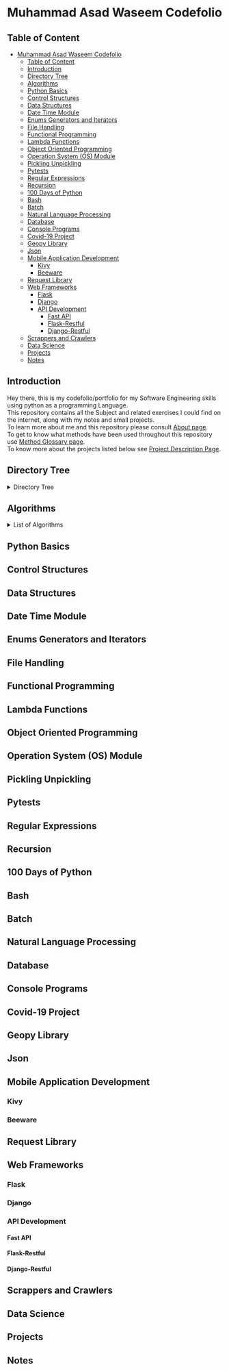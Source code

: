 # Muhammad Asad Waseem Codefolio

## Table of Content

- [Muhammad Asad Waseem Codefolio](#muhammad-asad-waseem-codefolio)
  - [Table of Content](#table-of-content)
  - [Introduction](#introduction)
  - [Directory Tree](#directory-tree)
  - [Algorithms](#algorithms)
  - [Python Basics](#python-basics)
  - [Control Structures](#control-structures)
  - [Data Structures](#data-structures)
  - [Date Time Module](#date-time-module)
  - [Enums Generators and Iterators](#enums-generators-and-iterators)
  - [File Handling](#file-handling)
  - [Functional Programming](#functional-programming)
  - [Lambda Functions](#lambda-functions)
  - [Object Oriented Programming](#object-oriented-programming)
  - [Operation System (OS) Module](#operation-system-os-module)
  - [Pickling Unpickling](#pickling-unpickling)
  - [Pytests](#pytests)
  - [Regular Expressions](#regular-expressions)
  - [Recursion](#recursion)
  - [100 Days of Python](#100-days-of-python)
  - [Bash](#bash)
  - [Batch](#batch)
  - [Natural Language Processing](#natural-language-processing)
  - [Database](#database)
  - [Console Programs](#console-programs)
  - [Covid-19 Project](#covid-19-project)
  - [Geopy Library](#geopy-library)
  - [Json](#json)
  - [Mobile Application Development](#mobile-application-development)
    - [Kivy](#kivy)
    - [Beeware](#beeware)
  - [Request Library](#request-library)
  - [Web Frameworks](#web-frameworks)
    - [Flask](#flask)
    - [Django](#django)
    - [API Development](#api-development)
      - [Fast API](#fast-api)
      - [Flask-Restful](#flask-restful)
      - [Django-Restful](#django-restful)
  - [Scrappers and Crawlers](#scrappers-and-crawlers)
  - [Data Science](#data-science)
  - [Projects](#projects)
  - [Notes](#notes)

## Introduction

Hey there, this is my codefolio/portfolio for my Software Engineering skills using python as a programming Language.  
This repository contains all the Subject and related exercises I could find on the internet, along with my notes and small projects.  
To learn more about me and this repository please consult [About page](https://github.com/rx290/PythonPortfolio/blob/main/About.md).  
To get to know what methods have been used throughout this repository use [Method Glossary page](https://github.com/rx290/PythonPortfolio/blob/main/Method%20Glossary.md).  
To know more about the projects listed below see [Project Description Page](https://github.com/rx290/PythonPortfolio/blob/main/ProjectDescriptions.md).  

## Directory Tree

<details>
<summary>  Directory Tree  </summary>

    |   About.md
    |   Method Glossary.md
    |   ProjectDescriptions.md
    |   Readme.md
    |
    +---100 Days of Python
    |   +---Day1
    |   |       BandNameGenerator.py
    |   |
    |   +---Day10-Calculator
    |   |       calculator.py
    |   |
    |   +---Day12-Number_guessing_game
    |   |       ngg.py
    |   |
    |   +---Day13-FizzBuzz
    |   |       app.py
    |   |
    |   +---Day15-Coffee_Machine
    |   |       app.py
    |   |
    |   +---Day2
    |   |       BMI.py
    |   |       time_calculator.py
    |   |       TipCalculator.py
    |   |
    |   +---Day3
    |   |       BMI_2.0.py
    |   |       love_counter.py
    |   |       odd_or_even.py
    |   |       pizza_app.py
    |   |       rollercoaster_ticket_booth.py
    |   |       treassure_hunter.py
    |   |
    |   +---Day4
    |   |       FizzBuzz.py
    |   |       height_calculator.py
    |   |       password_generator.py
    |   |       Reboorg_Challenge.py
    |   |       sum_of_all_even_number_under_100.py
    |   |       treassure_mapping.py
    |   |       who's_Paying.py
    |   |
    |   +---Day5
    |   |       function_ex_1.py
    |   |       prime_or_not.py
    |   |
    |   +---Day7-Hangman
    |   |       hangman.py
    |   |
    |   \---Day8-Cease Cipher
    |           app.py
    |
    +---Algorithms
    |   +---Heap Queue
    |   |       explanation.md
    |   |       Problem_1.py
    |   |       Problem_10.py
    |   |       Problem_11.py
    |   |       Problem_12.py
    |   |       Problem_13.py
    |   |       Problem_14.py
    |   |       Problem_15.py
    |   |       Problem_16.py
    |   |       Problem_17.py
    |   |       Problem_18.py
    |   |       Problem_19.py
    |   |       Problem_2.py
    |   |       Problem_20.py
    |   |       Problem_21.py
    |   |       Problem_22.py
    |   |       Problem_23.py
    |   |       Problem_24.py
    |   |       Problem_25.py
    |   |       Problem_26.py
    |   |       Problem_27.py
    |   |       Problem_28.py
    |   |       Problem_29.py
    |   |       Problem_3.py
    |   |       Problem_4.py
    |   |       Problem_5.py
    |   |       Problem_6.py
    |   |       Problem_7.py
    |   |       Problem_8.py
    |   |       Problem_9.py
    |   |
    |   +---Searching
    |   |   +---Binary Searching
    |   |   |       Problem_1.py
    |   |   |       Problem_10.py
    |   |   |       Problem_11.py
    |   |   |       Problem_12.py
    |   |   |       Problem_13.py
    |   |   |       Problem_14.py
    |   |   |       Problem_15.py
    |   |   |       Problem_16.py
    |   |   |       Problem_17.py
    |   |   |       Problem_18.py
    |   |   |       Problem_19.py
    |   |   |       Problem_2.py
    |   |   |       Problem_20.py
    |   |   |       Problem_3.py
    |   |   |       Problem_4.py
    |   |   |       Problem_5.py
    |   |   |       Problem_6.py
    |   |   |       Problem_7.py
    |   |   |       Problem_8.py
    |   |   |       Problem_9.py
    |   |   |
    |   |   +---Linear Searching
    |   |   |       Problem_1.py
    |   |   |       Problem_10.py
    |   |   |       Problem_11.py
    |   |   |       Problem_12.py
    |   |   |       Problem_13.py
    |   |   |       Problem_2.py
    |   |   |       Problem_3.py
    |   |   |       Problem_4.py
    |   |   |       Problem_5.py
    |   |   |       Problem_6.py
    |   |   |       Problem_7.py
    |   |   |       Problem_8.py
    |   |   |       Problem_9.py
    |   |   |
    |   |   +---Sequentioal Search
    |   |   |       Problem_1.py
    |   |   |
    |   |   \---Ternary Searching
    |   |           Problem_1.py
    |   |           Problem_2.py
    |   |           Problem_3.py
    |   |           Problem_4.py
    |   |           Problem_5.py
    |   |           Problem_6.py
    |   |
    |   \---Sorting
    |       |   Bitonic_Sort.py
    |       |   Bogosort sort.py
    |       |   Cocktail shaker sort.py
    |       |   Comb Sort.py
    |       |   Cycle Sort.py
    |       |   Gnome sort.py
    |       |   Merge-insertion sort.py
    |       |   Natural Sort.py
    |       |   Odd even transposition sort.py
    |       |   Odd-even Transpostion sort 2.py
    |       |   Odd-even Transpostion sort paraallel.py
    |       |   Pancake Sort.py
    |       |   Patience sorting.py
    |       |   Pigeonhole sorting.py
    |       |   Problem_8.py
    |       |   Shell_sort.py
    |       |   Standard Sort.py
    |       |   Stooge Sort.py
    |       |   Tim Sort.py
    |       |   Time Sort.py
    |       |   Topological Sort.py
    |       |   Tree Sort.py
    |       |   Wiggle Sort.py
    |       |
    |       +---Bubble Sort
    |       |       Problem_1.py
    |       |       Problem_2.py
    |       |
    |       +---Bucket Sort
    |       |       Problem_1.py
    |       |
    |       +---Counting Sort
    |       |       Counting_sort.py
    |       |
    |       +---Heap Sort
    |       |       Problem_1.py
    |       |       Problem_2.py
    |       |       Problem_3.py
    |       |       Problem_4.py
    |       |       Problem_5.py
    |       |
    |       +---Insertion Sort
    |       |       Problem_1.py
    |       |       Problem_2.py
    |       |
    |       +---Merge Sort
    |       |       Problem_1.py
    |       |       Problem_10.py
    |       |       Problem_11.py
    |       |       Problem_12.py
    |       |       Problem_13.py
    |       |       Problem_14.py
    |       |       Problem_15.py
    |       |       Problem_16.py
    |       |       Problem_17.py
    |       |       Problem_18.py
    |       |       Problem_19.py
    |       |       Problem_2.py
    |       |       Problem_20.py
    |       |       Problem_3.py
    |       |       Problem_4.py
    |       |       Problem_5.py
    |       |       Problem_6.py
    |       |       Problem_7.py
    |       |       Problem_8.py
    |       |       Problem_9.py
    |       |
    |       +---Quick Sort
    |       |       Multikey_quick_sort.py
    |       |       Problem_1.py
    |       |       Random Pivot Quick Sort.py
    |       |       Recusive Quick Sort.py
    |       |
    |       +---Radix Sort
    |       |       Problem_1.py
    |       |
    |       \---Selection Sort
    |               Problem_1.py
    |
    +---Bash
    |       Script_To_Make_New_Files.sh
    |
    +---Basics [Completed]
    |       Problem_1.py
    |       Problem_10.py
    |       Problem_11.py
    |       Problem_12.py
    |       Problem_13.py
    |       Problem_14.py
    |       Problem_15.py
    |       Problem_2.py
    |       Problem_3.py
    |       Problem_4.py
    |       Problem_5.py
    |       Problem_6.py
    |       Problem_7.py
    |       Problem_8.py
    |       Problem_9.py
    |
    +---Batch
    |       Script_To_Create_Multiple_Files.bat
    |
    +---Console_Programs
    |       Body_Mass_index.py
    |       Contact_Book.py
    |       Guess_The_Number.py
    |       Intro.md
    |       Password_Generator.py
    |       rock_paper_sissors.py
    |       Youtube_video_downloader.py
    |
    +---Control Structures [Completed]
    |       Create_Case_in_python.py
    |       Problem_1.py
    |       Problem_10.py
    |       Problem_11.py
    |       Problem_12.py
    |       Problem_13.py
    |       Problem_14.py
    |       Problem_15.py
    |       Problem_16.py
    |       Problem_17.py
    |       Problem_18.py
    |       Problem_19.py
    |       Problem_2.py
    |       Problem_20.py
    |       Problem_21.py
    |       Problem_22.py
    |       Problem_23.py
    |       Problem_3.py
    |       Problem_4.py
    |       Problem_5.py
    |       Problem_6.py
    |       Problem_7.py
    |       Problem_8.py
    |       Problem_9.py
    |
    +---Covid-19 Project
    |       info.md
    |       Problem_1.py
    |       Problem_10.py
    |       Problem_11.py
    |       Problem_12.py
    |       Problem_13.py
    |       Problem_14.py
    |       Problem_2.py
    |       Problem_3.py
    |       Problem_4.py
    |       Problem_5.py
    |       Problem_6.py
    |       Problem_7.py
    |       Problem_8.py
    |       Problem_9.py
    |
    +---Data Structures
    |   +---Arrays, List
    |   |       Problem_1.py
    |   |       Problem_10.py
    |   |       Problem_11.py
    |   |       Problem_12.py
    |   |       Problem_13.py
    |   |       Problem_14.py
    |   |       Problem_15.py
    |   |       Problem_2.py
    |   |       Problem_3.py
    |   |       Problem_4.py
    |   |       Problem_5.py
    |   |       Problem_6.py
    |   |       Problem_7.py
    |   |       Problem_8.py
    |   |       Problem_9.py
    |   |
    |   +---Collection
    |   |       Problem_1.py
    |   |       Problem_10.py
    |   |       Problem_11.py
    |   |       Problem_12.py
    |   |       Problem_13.py
    |   |       Problem_14.py
    |   |       Problem_15.py
    |   |       Problem_16.py
    |   |       Problem_17.py
    |   |       Problem_18.py
    |   |       Problem_19.py
    |   |       Problem_2.py
    |   |       Problem_20.py
    |   |       Problem_21.py
    |   |       Problem_22.py
    |   |       Problem_23.py
    |   |       Problem_24.py
    |   |       Problem_25.py
    |   |       Problem_26.py
    |   |       Problem_27.py
    |   |       Problem_28.py
    |   |       Problem_29.py
    |   |       Problem_3.py
    |   |       Problem_30.py
    |   |       Problem_31.py
    |   |       Problem_32.py
    |   |       Problem_33.py
    |   |       Problem_34.py
    |   |       Problem_35.py
    |   |       Problem_36.py
    |   |       Problem_4.py
    |   |       Problem_5.py
    |   |       Problem_6.py
    |   |       Problem_7.py
    |   |       Problem_8.py
    |   |       Problem_9.py
    |   |
    |   +---Dict
    |   |       Problem_1.py
    |   |       Problem_10.py
    |   |       Problem_11.py
    |   |       Problem_12.py
    |   |       Problem_13.py
    |   |       Problem_14.py
    |   |       Problem_15.py
    |   |       Problem_16.py
    |   |       Problem_17.py
    |   |       Problem_18.py
    |   |       Problem_19.py
    |   |       Problem_2.py
    |   |       Problem_20.py
    |   |       Problem_21.py
    |   |       Problem_22.py
    |   |       Problem_23.py
    |   |       Problem_24.py
    |   |       Problem_25.py
    |   |       Problem_26.py
    |   |       Problem_27.py
    |   |       Problem_28.py
    |   |       Problem_29.py
    |   |       Problem_3.py
    |   |       Problem_30.py
    |   |       Problem_31.py
    |   |       Problem_32.py
    |   |       Problem_33.py
    |   |       Problem_34.py
    |   |       Problem_35.py
    |   |       Problem_36.py
    |   |       Problem_37.py
    |   |       Problem_38.py
    |   |       Problem_39.py
    |   |       Problem_4.py
    |   |       Problem_40.py
    |   |       Problem_41.py
    |   |       Problem_42.py
    |   |       Problem_43.py
    |   |       Problem_44.py
    |   |       Problem_45.py
    |   |       Problem_46.py
    |   |       Problem_47.py
    |   |       Problem_48.py
    |   |       Problem_49.py
    |   |       Problem_5.py
    |   |       Problem_50.py
    |   |       Problem_51.py
    |   |       Problem_52.py
    |   |       Problem_53.py
    |   |       Problem_54.py
    |   |       Problem_55.py
    |   |       Problem_56.py
    |   |       Problem_57.py
    |   |       Problem_58.py
    |   |       Problem_59.py
    |   |       Problem_6.py
    |   |       Problem_60.py
    |   |       Problem_61.py
    |   |       Problem_62.py
    |   |       Problem_63.py
    |   |       Problem_64.py
    |   |       Problem_65.py
    |   |       Problem_66.py
    |   |       Problem_67.py
    |   |       Problem_68.py
    |   |       Problem_69.py
    |   |       Problem_7.py
    |   |       Problem_70.py
    |   |       Problem_71.py
    |   |       Problem_72.py
    |   |       Problem_73.py
    |   |       Problem_74.py
    |   |       Problem_75.py
    |   |       Problem_76.py
    |   |       Problem_77.py
    |   |       Problem_78.py
    |   |       Problem_79.py
    |   |       Problem_8.py
    |   |       Problem_80.py
    |   |       Problem_81.py
    |   |       Problem_82.py
    |   |       Problem_83.py
    |   |       Problem_84.py
    |   |       Problem_85.py
    |   |       Problem_9.py
    |   |
    |   +---Heaps
    |   |       Problem_ 26.py
    |   |       Problem_ 27.py
    |   |       Problem_ 28.py
    |   |       Problem_ 29.py
    |   |       Problem_1.py
    |   |       Problem_10.py
    |   |       Problem_11.py
    |   |       Problem_12.py
    |   |       Problem_13.py
    |   |       Problem_14.py
    |   |       Problem_15.py
    |   |       Problem_16.py
    |   |       Problem_17.py
    |   |       Problem_18.py
    |   |       Problem_19.py
    |   |       Problem_2.py
    |   |       Problem_20.py
    |   |       Problem_21.py
    |   |       Problem_22.py
    |   |       Problem_23.py
    |   |       Problem_24.py
    |   |       Problem_25.py
    |   |       Problem_3.py
    |   |       Problem_4.py
    |   |       Problem_5.py
    |   |       Problem_6.py
    |   |       Problem_7.py
    |   |       Problem_8.py
    |   |       Problem_9.py
    |   |
    |   +---Linked Lists
    |   |   |   Problem_1.py
    |   |   |   Problem_10.py
    |   |   |   Problem_11.py
    |   |   |   Problem_12.py
    |   |   |   Problem_13.py
    |   |   |   Problem_14.py
    |   |   |   Problem_2.py
    |   |   |   Problem_3.py
    |   |   |   Problem_4.py
    |   |   |   Problem_5.py
    |   |   |   Problem_6.py
    |   |   |   Problem_7.py
    |   |   |   Problem_8.py
    |   |   |   Problem_9.py
    |   |   |
    |   |   \---Implementation
    |   |           LinkList.py
    |   |
    |   +---Lists
    |   |       Problem_1.py
    |   |       Problem_2.py
    |   |       Problem_3.py
    |   |       Problem_4.py
    |   |       Problem_5.py
    |   |       Problem_6.py
    |   |       Problem_7.py
    |   |       Problem_8.py
    |   |       Problem_9.py
    |   |
    |   +---Queue
    |   |       Problem_1.py
    |   |       Problem_2.py
    |   |       Problem_3.py
    |   |       Problem_4.py
    |   |
    |   +---Sets
    |   |       Problem_1.py
    |   |       Problem_2.py
    |   |       Problem_3.py
    |   |       Problem_4.py
    |   |
    |   +---Stack
    |   |       Problem_1.py
    |   |       Problem_2.py
    |   |
    |   +---Trees
    |   |   \---Binary Seart Tree
    |   |           Problem_1.py
    |   |           Problem_2.py
    |   |           Problem_3.py
    |   |           Problem_4.py
    |   |           Problem_5.py
    |   |           Problem_6.py
    |   |
    |   \---Tupples
    |           Problem_1.py
    |           Problem_10.py
    |           Problem_11.py
    |           Problem_12.py
    |           Problem_13.py
    |           Problem_14.py
    |           Problem_15.py
    |           Problem_16.py
    |           Problem_17.py
    |           Problem_18.py
    |           Problem_19.py
    |           Problem_2.py
    |           Problem_20.py
    |           Problem_21.py
    |           Problem_3.py
    |           Problem_4.py
    |           Problem_5.py
    |           Problem_6.py
    |           Problem_7.py
    |           Problem_8.py
    |           Problem_9.py
    |
    +---Database
    |   +---Firebase
    |   |   \---Firebase_Admin
    |   |           Firebase_Conn_and_CRUD.py
    |   |           sample_data.json
    |   |
    |   +---Mongodb
    |   |       Problem_1.py
    |   |       Problem_10.py
    |   |       Problem_2.py
    |   |       Problem_3.py
    |   |       Problem_4.py
    |   |       Problem_5.py
    |   |       Problem_6.py
    |   |       Problem_7.py
    |   |       Problem_8.py
    |   |       Problem_9.py
    |   |       Readme.md
    |   |
    |   +---Mysql
    |   |       Problem_1.3.py
    |   |       Problem_1.5.py
    |   |       Problem_1.py
    |   |       Problem_10.py
    |   |       Problem_11.py
    |   |       Problem_2.py
    |   |       Problem_3.py
    |   |       Problem_4.py
    |   |       Problem_5.py
    |   |       Problem_6.py
    |   |       Problem_7.py
    |   |       Problem_8.py
    |   |       Problem_9.py
    |   |       requirement.txt
    |   |
    |   \---Sqlite
    |       |   Problem_1.py
    |       |   Problem_10.py
    |       |   Problem_11.py
    |       |   Problem_12.py
    |       |   Problem_13.py
    |       |   Problem_2.py
    |       |   Problem_3.py
    |       |   Problem_4.py
    |       |   Problem_5.py
    |       |   Problem_6.py
    |       |   Problem_7.py
    |       |   Problem_8.py
    |       |   Problem_9.py
    |       |
    |       \---db
    |               product_database.db
    |               Sqlite_backup.db
    |
    +---Date Time
    |       Problem_1.py
    |       Problem_10.py
    |       Problem_11.py
    |       Problem_12.py
    |       Problem_13.py
    |       Problem_14.py
    |       Problem_15.py
    |       Problem_16.py
    |       Problem_17.py
    |       Problem_18.py
    |       Problem_19.py
    |       Problem_2.py
    |       Problem_20.py
    |       Problem_21.py
    |       Problem_22.py
    |       Problem_23.py
    |       Problem_24.py
    |       Problem_25.py
    |       Problem_26.py
    |       Problem_27.py
    |       Problem_28.py
    |       Problem_29.py
    |       Problem_3.py
    |       Problem_30.py
    |       Problem_31.py
    |       Problem_32.py
    |       Problem_33.py
    |       Problem_34.py
    |       Problem_35.py
    |       Problem_36.py
    |       Problem_37.py
    |       Problem_38.py
    |       Problem_39.py
    |       Problem_4.py
    |       Problem_40.py
    |       Problem_41.py
    |       Problem_42.py
    |       Problem_43.py
    |       Problem_44.py
    |       Problem_45.py
    |       Problem_46.py
    |       Problem_47.py
    |       Problem_48.py
    |       Problem_49.py
    |       Problem_5.py
    |       Problem_50.py
    |       Problem_51.py
    |       Problem_52.py
    |       Problem_53.py
    |       Problem_54.py
    |       Problem_55.py
    |       Problem_56.py
    |       Problem_57.py
    |       Problem_58.py
    |       Problem_59.py
    |       Problem_6.py
    |       Problem_60.py
    |       Problem_61.py
    |       Problem_62.py
    |       Problem_63.py
    |       Problem_7.py
    |       Problem_8.py
    |       Problem_9.py
    |
    +---Enums Generators and Iterators
    |   +---Enums
    |   |       Problem_1.py
    |   |       Problem_2.py
    |   |       Problem_3.py
    |   |       Problem_4.py
    |   |       Problem_5.py
    |   |
    |   \---Generator and Iterators
    |           Problem_1.py
    |           Problem_10.py
    |           Problem_11.py
    |           Problem_12.py
    |           Problem_13.py
    |           Problem_14.py
    |           Problem_15.py
    |           Problem_16.py
    |           Problem_17.py
    |           Problem_18.py
    |           Problem_19.py
    |           Problem_2.py
    |           Problem_20.py
    |           Problem_21.py
    |           Problem_22.py
    |           Problem_23.py
    |           Problem_24.py
    |           Problem_25.py
    |           Problem_26.py
    |           Problem_27.py
    |           Problem_28.py
    |           Problem_29.py
    |           Problem_3.py
    |           Problem_30.py
    |           Problem_31.py
    |           Problem_32.py
    |           Problem_33.py
    |           Problem_34.py
    |           Problem_35.py
    |           Problem_36.py
    |           Problem_37.py
    |           Problem_38.py
    |           Problem_39.py
    |           Problem_4.py
    |           Problem_40.py
    |           Problem_41.py
    |           Problem_42.py
    |           Problem_43.py
    |           Problem_44.py
    |           Problem_5.py
    |           Problem_6.py
    |           Problem_7.py
    |           Problem_8.py
    |           Problem_9.py
    |
    +---FastAPI
    |   |   Api_demo.py
    |   |   Readme.md
    |   |   requirements.txt
    |   |
    |   \---__pycache__
    |           Api_demo.cpython-38.pyc
    |
    +---File Handling
    |   +---CSV
    |   |       Problem_1.py
    |   |       Problem_10.py
    |   |       Problem_11.py
    |   |       Problem_2.py
    |   |       Problem_3.py
    |   |       Problem_4.py
    |   |       Problem_5.py
    |   |       Problem_6.py
    |   |       Problem_7.py
    |   |       Problem_8.py
    |   |       Problem_9.py
    |   |
    |   +---file_handling_basic
    |   |       DestinationFile.txt
    |   |       Problem_1.py
    |   |       Problem_10.py
    |   |       Problem_11.py
    |   |       Problem_12.py
    |   |       Problem_13.py
    |   |       Problem_14.py
    |   |       Problem_15.py
    |   |       Problem_2.py
    |   |       Problem_3.py
    |   |       Problem_4.py
    |   |       Problem_5.py
    |   |       Problem_6.py
    |   |       Problem_7.py
    |   |       Problem_8.py
    |   |       Problem_9.py
    |   |       sample.txt
    |   |       sample1.txt
    |   |
    |   \---File_handling_conceptual
    |           Problem_1.py
    |           Problem_10.py
    |           Problem_11.py
    |           Problem_12.py
    |           Problem_13.py
    |           Problem_14.py
    |           Problem_15.py
    |           Problem_16.py
    |           Problem_17.py
    |           Problem_18.py
    |           Problem_2.py
    |           Problem_3.py
    |           Problem_4.py
    |           Problem_5.py
    |           Problem_6.py
    |           Problem_7.py
    |           Problem_8.py
    |           Problem_9.py
    |
    +---Flask
    |   |   Authentication.md
    |   |   CSS.md
    |   |   Design_Architecture.md
    |   |   Django.md
    |   |   Flask.md
    |   |   HTML.md
    |   |
    |   +---Flask_Restful
    |   |   \---Simple_Crud
    |   |       |   app.py
    |   |       |
    |   |       \---api
    |   |               Task.py
    |   |               TaskById.py
    |   |               __init.py
    |   |
    |   \---Flask_WebApps
    |       \---Simple_Crud_WebApp
    |           |   app.py
    |           |   Create.html
    |           |   models.py
    |           |   Readme.md
    |           |   students.db
    |           |
    |           +---templates
    |           |       Create.html
    |           |       header.html
    |           |       Temp.html
    |           |
    |           \---__pycache__
    |                   app.cpython-310.pyc
    |                   models.cpython-310.pyc
    |
    +---Functional Programming
    |   |   Problem_1.py
    |   |   Problem_10.py
    |   |   Problem_11.py
    |   |   Problem_12.py
    |   |   Problem_13.py
    |   |   Problem_14.py
    |   |   Problem_2.py
    |   |   Problem_3.py
    |   |   Problem_4.py
    |   |   Problem_5.py
    |   |   Problem_6.py
    |   |   Problem_7.py
    |   |   Problem_8.py
    |   |   Problem_9.py
    |   |
    |   \---Calling Methods
    |       +---Caling by value
    |       |       Problem_1.py
    |       |       Problem_10.py
    |       |       Problem_11.py
    |       |       Problem_2.py
    |       |       Problem_3.py
    |       |       Problem_4.py
    |       |       Problem_5.py
    |       |       Problem_6.py
    |       |       Problem_7.py
    |       |       Problem_8.py
    |       |       Problem_9.py
    |       |
    |       \---Calling by refrence
    |               Problem_12.py
    |               Problem_13.py
    |               Problem_14.py
    |               Problem_15.py
    |
    +---GeoPy
    |       Problem_1.py
    |       Problem_2.py
    |       Problem_3.py
    |       Problem_4.py
    |       Problem_5.py
    |       Problem_6.py
    |       Problem_7.py
    |
    +---Json
    |       Problem_1.py
    |       Problem_2.py
    |       Problem_3.py
    |       Problem_4.py
    |       Problem_5.py
    |       Problem_6.py
    |       Problem_7.py
    |       Problem_8.py
    |       Problem_9.py
    |
    +---Kivy_Learnings
    +---Lambda Functions
    |       Problem_1.py
    |       Problem_10.py
    |       Problem_11.py
    |       Problem_12.py
    |       Problem_13.py
    |       Problem_14.py
    |       Problem_15.py
    |       Problem_16.py
    |       Problem_17.py
    |       Problem_18.py
    |       Problem_19.py
    |       Problem_2.py
    |       Problem_20.py
    |       Problem_21.py
    |       Problem_22.py
    |       Problem_23.py
    |       Problem_24.py
    |       Problem_25.py
    |       Problem_26.py
    |       Problem_27.py
    |       Problem_28.py
    |       Problem_29.py
    |       Problem_3.py
    |       Problem_30.py
    |       Problem_31.py
    |       Problem_32.py
    |       Problem_33.py
    |       Problem_34.py
    |       Problem_35.py
    |       Problem_36.py
    |       Problem_37.py
    |       Problem_38.py
    |       Problem_39.py
    |       Problem_4.py
    |       Problem_40.py
    |       Problem_41.py
    |       Problem_42.py
    |       Problem_43.py
    |       Problem_44.py
    |       Problem_45.py
    |       Problem_46.py
    |       Problem_47.py
    |       Problem_48.py
    |       Problem_49.py
    |       Problem_5.py
    |       Problem_50.py
    |       Problem_51.py
    |       Problem_52.py
    |       Problem_6.py
    |       Problem_7.py
    |       Problem_8.py
    |       Problem_9.py
    |
    +---Machine Learning
    |   |   Models.md
    |   |
    |   +---.ipynb_checkpoints
    |   |       Video game sales prediction-checkpoint.ipynb
    |   |
    |   +---Music Genre Prediction
    |   |       genre-prediction.joblib
    |   |       intro.md
    |   |       music dataset.zip
    |   |       Music Prediction.ipynb
    |   |       music.csv
    |   |       visual-rep-Music-Recommender.dot
    |   |
    |   \---Video Game Sales Prediction
    |           archive.zip
    |           vgsales.csv
    |           Video game sales prediction.ipynb
    |
    +---Map Function
    |       Problem_1.py
    |       Problem_10.py
    |       Problem_11.py
    |       Problem_12.py
    |       Problem_13.py
    |       Problem_14.py
    |       Problem_15.py
    |       Problem_16.py
    |       Problem_17.py
    |       Problem_2.py
    |       Problem_3.py
    |       Problem_4.py
    |       Problem_5.py
    |       Problem_6.py
    |       Problem_7.py
    |       Problem_8.py
    |       Problem_9.py
    |
    +---Natural Language Processing
    |   \---NLTK
    |       +---Corpus
    |       |       Problem_1.py
    |       |       Problem_10.py
    |       |       Problem_11.py
    |       |       Problem_12.py
    |       |       Problem_13.py
    |       |       Problem_2.py
    |       |       Problem_3.py
    |       |       Problem_4.py
    |       |       Problem_5.py
    |       |       Problem_6.py
    |       |       Problem_7.py
    |       |       Problem_8.py
    |       |       Problem_9.py
    |       |
    |       \---Tokenization
    |               Problem_1.py
    |               Problem_2.py
    |               Problem_3.py
    |               Problem_4.py
    |               Problem_5.py
    |               Problem_6.py
    |               Problem_7.py
    |               Problem_8.py
    |               Problem_9.py
    |
    +---Notes
    |       classes.md
    |       DB.md
    |       Django.md
    |       excel_notes.md
    |       flask.md
    |       Interview_questions_prac.md
    |       postgresql.md
    |       postgresql_datawrapper.md
    |       python.md
    |       Python_mistakes_to_avoid.md
    |       Scrapy.md
    |
    +---OOP
    |   \---Class
    |       +---Basic Application
    |       |       Problem_1.py
    |       |       Problem_10.py
    |       |       Problem_11.py
    |       |       Problem_12.py
    |       |       Problem_2.py
    |       |       Problem_3.py
    |       |       Problem_4.py
    |       |       Problem_5.py
    |       |       Problem_6.py
    |       |       Problem_7.py
    |       |       Problem_8.py
    |       |       Problem_9.py
    |       |
    |       \---Basic Exercises
    |               Problem_1.py
    |               Problem_10.py
    |               Problem_11.py
    |               Problem_12.py
    |               Problem_2.py
    |               Problem_3.py
    |               Problem_4.py
    |               Problem_5.py
    |               Problem_6.py
    |               Problem_7.py
    |               Problem_8.py
    |               Problem_9.py
    |
    +---OS
    |       Problem_1.py
    |       Problem_10.py
    |       Problem_11.py
    |       Problem_12.py
    |       Problem_13.py
    |       Problem_14.py
    |       Problem_15.py
    |       Problem_16.py
    |       Problem_17.py
    |       Problem_18.py
    |       Problem_2.py
    |       Problem_3.py
    |       Problem_4.py
    |       Problem_5.py
    |       Problem_6.py
    |       Problem_7.py
    |       Problem_8.py
    |       Problem_9.py
    |
    +---Pickling_Unpickling
    |       Problem_1.py
    |       Problem_10.py
    |       Problem_11.py
    |       Problem_12.py
    |       Problem_13.py
    |       Problem_14.py
    |       Problem_15.py
    |       Problem_2.py
    |       Problem_3.py
    |       Problem_4.py
    |       Problem_5.py
    |       Problem_6.py
    |       Problem_7.py
    |       Problem_8.py
    |       Problem_9.py
    |
    +---Projects
    |   |   Project List.md
    |   |
    |   +---ContactBook
    |   |   |   .gitignore
    |   |   |   manage.py
    |   |   |   ReadMe.md
    |   |   |   requirements.txt
    |   |   |
    |   |   \---ContactBook
    |   |           asgi.py
    |   |           settings.py
    |   |           urls.py
    |   |           wsgi.py
    |   |           __init__.py
    |   |
    |   +---CRM
    |   |   |   .gitignore
    |   |   |   manage.py
    |   |   |   requirements.txt
    |   |   |
    |   |   +---djCRM
    |   |   |       asgi.py
    |   |   |       settings.py
    |   |   |       urls.py
    |   |   |       wsgi.py
    |   |   |       __init__.py
    |   |   |
    |   |   +---leads
    |   |   |   |   admin.py
    |   |   |   |   apps.py
    |   |   |   |   forms.py
    |   |   |   |   models.py
    |   |   |   |   tests.py
    |   |   |   |   urls.py
    |   |   |   |   views.py
    |   |   |   |   __init__.py
    |   |   |   |
    |   |   |   +---migrations
    |   |   |   |       0001_initial.py
    |   |   |   |       __init__.py
    |   |   |   |
    |   |   |   \---templates
    |   |   |       \---leads
    |   |   |               lead_create.html
    |   |   |               lead_details.html
    |   |   |
    |   |   \---templates
    |   |           lead_details.html
    |   |           lead_list.html
    |   |
    |   \---WebChatApp
    |       |   intro.md
    |       |   requirements.txt
    |       |
    |       \---Source
    |               index.html
    |               main.py
    |
    +---Pytest
    |   |   PyTest Notes.md
    |   |   pytest.ini
    |   |   test_api.py
    |   |   test_fixtures.py
    |   |   test_parameterized.py
    |   |   test_sample_cases.py
    |   |   test_suite_sample.py
    |   |
    |   \---__pycache__
    |           sample_TestCase.cpython-38-pytest-7.1.3.pyc
    |           sample_TestSuite.cpython-38-pytest-7.1.3.pyc
    |           sample_TestSuite.cpython-38.pyc
    |           test_api.cpython-38-pytest-7.1.3.pyc
    |           test_fixtures.cpython-38-pytest-7.1.3.pyc
    |           test_parameterized.cpython-38-pytest-7.1.3.pyc
    |           test_suite_sample.cpython-38-pytest-7.1.3.pyc
    |
    +---RE
    |       Problem_1.py
    |       Problem_10.py
    |       Problem_11.py
    |       Problem_12.py
    |       Problem_13.py
    |       Problem_14.py
    |       Problem_15.py
    |       Problem_16.py
    |       Problem_17.py
    |       Problem_18.py
    |       Problem_19.py
    |       Problem_2.py
    |       Problem_20.py
    |       Problem_21.py
    |       Problem_22.py
    |       Problem_23.py
    |       Problem_24.py
    |       Problem_25.py
    |       Problem_26.py
    |       Problem_27.py
    |       Problem_28.py
    |       Problem_29.py
    |       Problem_3.py
    |       Problem_30.py
    |       Problem_31.py
    |       Problem_32.py
    |       Problem_33.py
    |       Problem_34.py
    |       Problem_35.py
    |       Problem_36.py
    |       Problem_37.py
    |       Problem_38.py
    |       Problem_39.py
    |       Problem_4.py
    |       Problem_40.py
    |       Problem_41.py
    |       Problem_42.py
    |       Problem_43.py
    |       Problem_44.py
    |       Problem_45.py
    |       Problem_46.py
    |       Problem_47.py
    |       Problem_48.py
    |       Problem_49.py
    |       Problem_5.py
    |       Problem_50.py
    |       Problem_51.py
    |       Problem_52.py
    |       Problem_53.py
    |       Problem_54.py
    |       Problem_55.py
    |       Problem_56.py
    |       Problem_6.py
    |       Problem_7.py
    |       Problem_8.py
    |       Problem_9.py
    |
    +---Recursion
    |       Problem_1.py
    |       Problem_10.py
    |       Problem_11.py
    |       Problem_2.py
    |       Problem_3.py
    |       Problem_4.py
    |       Problem_5.py
    |       Problem_6.py
    |       Problem_7.py
    |       Problem_8.py
    |       Problem_9.py
    |
    +---Requests
    |       Problem_1.py
    |       Problem_2.py
    |       Problem_3.py
    |       Problem_4.py
    |       Problem_5.py
    |       Problem_6.py
    |       Problem_7.py
    |       Problem_8.py
    |       Problem_9.py
    |
    +---Web
    |       Project_1.py
    |       Project_10.py
    |       Project_11.py
    |       Project_12.py
    |       Project_2.py
    |       Project_3.py
    |       Project_4.py
    |       Project_5.py
    |       Project_6.py
    |       Project_7.py
    |       Project_8.py
    |       Project_9.py
    |
    \---Web scrapers
        +---BeautifulSoap_Project
        |       beautiful_soup.md
        |       main.py
        |       requirements.txt
        |       sample.py
        |
        +---BeautifulSoup
        |       Problem_1.py
        |       Problem_10.py
        |       Problem_11.py
        |       Problem_12.py
        |       Problem_13.py
        |       Problem_14.py
        |       Problem_15.py
        |       Problem_16.py
        |       Problem_17.py
        |       Problem_18.py
        |       Problem_19.py
        |       Problem_2.py
        |       Problem_20.py
        |       Problem_21.py
        |       Problem_22.py
        |       Problem_23.py
        |       Problem_24.py
        |       Problem_25.py
        |       Problem_26.py
        |       Problem_27.py
        |       Problem_28.py
        |       Problem_29.py
        |       Problem_3.py
        |       Problem_30.py
        |       Problem_31.py
        |       Problem_32.py
        |       Problem_33.py
        |       Problem_34.py
        |       Problem_35.py
        |       Problem_36.py
        |       Problem_4.py
        |       Problem_5.py
        |       Problem_6.py
        |       Problem_7.py
        |       Problem_8.py
        |       Problem_9.py
        |
        \---scrapy_project
            \---lightNovel_Scraper
                |   scrapy.cfg
                |
                \---lightNovel_Scraper
                    |   items.py
                    |   middlewares.py
                    |   pipelines.py
                    |   settings.py
                    |   __init__.py
                    |
                    +---spiders
                    |   |   LN_Scraper.py
                    |   |   __init__.py
                    |   |
                    |   \---__pycache__
                    |           LN_Scraper.cpython-39.pyc
                    |           __init__.cpython-39.pyc
                    |
                    \---__pycache__
                            items.cpython-39.pyc
                            settings.cpython-39.pyc
                            __init__.cpython-39.pyc
</details>

## Algorithms

<details>
<summary>  List of Algorithms  </summary>

- [Heap Queue](https://github.com/rx290/PythonPortfolio/tree/main/Algorithms/Heap%20Queue)
- Searching
  - [Binary Search](https://github.com/rx290/PythonPortfolio/tree/main/Algorithms/Searching/Binary%20Searching)
  - [Linear Search](https://github.com/rx290/PythonPortfolio/tree/main/Algorithms/Searching/Linear%20Searching)
  - [Sequential Search](https://github.com/rx290/PythonPortfolio/tree/main/Algorithms/Searching/Linear%20Searching)
  - [Ternary Search](https://github.com/rx290/PythonPortfolio/tree/main/Algorithms/Searching/Ternary%20Searching)
- Sorting
  - [Bubble Sort](https://github.com/rx290/PythonPortfolio/tree/main/Algorithms/Sorting/Bubble%20Sort)
  - [Bucket Sort](https://github.com/rx290/PythonPortfolio/tree/main/Algorithms/Sorting/Bucket%20Sort)
  - [Counting sort](https://github.com/rx290/PythonPortfolio/tree/main/Algorithms/Sorting/Counting%20Sort)
  - [Heap sort](https://github.com/rx290/PythonPortfolio/tree/main/Algorithms/Sorting/Heap%20Sort)
  - [Insertion sort](https://github.com/rx290/PythonPortfolio/tree/main/Algorithms/Sorting/Insertion%20Sort)
  - [Merge sort](https://github.com/rx290/PythonPortfolio/tree/main/Algorithms/Sorting/Radix%20Sort)
  - [Quick sort](https://github.com/rx290/PythonPortfolio/tree/main/Algorithms/Sorting/Quick%20Sort)
  - [Radix sort](https://github.com/rx290/PythonPortfolio/tree/main/Algorithms/Sorting/Radix%20Sort)
  - [Selection sort](https://github.com/rx290/PythonPortfolio/tree/main/Algorithms/Sorting/Selection%20Sort)
- Misc
  - Bitonic Sort
  - Bogosort
  - Cocktail Shaker sort
  - Comb sort
  - Cycle sort
  - Gnome sort
  - Merge-Insertion sort
  - Natural sort
  - Odd Even transposition
  - Odd Even Un parallel Sort
  - Odd Even Parallel Sort
  - Pancake sort
  - Pigeonhole sort
  - Shell sort
  - Standard sort
  - Stooge sort
  - Tim sort
  - Time sort
  - Topological sort
  - Tree sort
  - Wiggle sort
- Backtracking
  
</details>

## Python Basics

## Control Structures

## Data Structures

## Date Time Module

## Enums Generators and Iterators

## File Handling

## Functional Programming

## Lambda Functions

## Object Oriented Programming

## Operation System (OS) Module

## Pickling Unpickling

## Pytests

## Regular Expressions

## Recursion

## 100 Days of Python

## Bash

## Batch

## Natural Language Processing

## Database

## Console Programs

## Covid-19 Project

## Geopy Library

## Json

## Mobile Application Development

### Kivy

### Beeware

## Request Library

## Web Frameworks

### Flask

### Django

### API Development

#### Fast API

#### Flask-Restful

#### Django-Restful

## Scrappers and Crawlers

## Data Science

## Projects

## Notes
